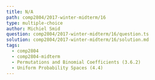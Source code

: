 ```yaml
---
title: N/A
path: comp2804/2017-winter-midterm/16
type: multiple-choice
author: Michiel Smid
question: comp2804/2017-winter-midterm/16/question.ts
solution: comp2804/2017-winter-midterm/16/solution.md
tags:
  - comp2804
  - comp2804-midterm
  - Permutations and Binomial Coefficients (3.6.2)
  - Uniform Probability Spaces (4.4)
---
```

